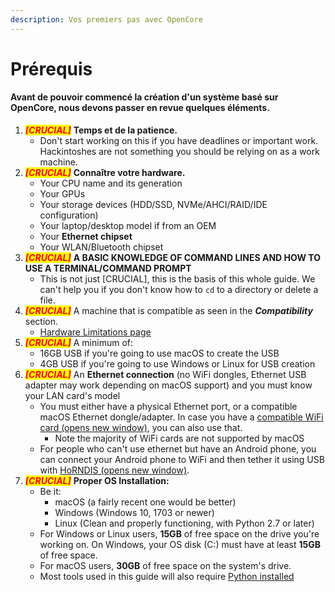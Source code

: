 ```yaml
---
description: Vos premiers pas avec OpenCore
---
```


# Prérequis

#### Avant de pouvoir commencé la création d'un système basé sur OpenCore, nous devons passer en revue quelques éléments.&#x20;



1. _<mark style="color:red;">**\[CRUCIAL]**</mark>_ <mark style="color:red;"></mark><mark style="color:red;"></mark> **Temps et de la patience.**
   * Don't start working on this if you have deadlines or important work. Hackintoshes are not something you should be relying on as a work machine.
2. _<mark style="color:red;">**\[CRUCIAL]**</mark>_ **Connaître votre hardware.**
   * Your CPU name and its generation
   * Your GPUs
   * Your storage devices (HDD/SSD, NVMe/AHCI/RAID/IDE configuration)
   * Your laptop/desktop model if from an OEM
   * Your **Ethernet chipset**
   * Your WLAN/Bluetooth chipset
3. _<mark style="color:red;">**\[CRUCIAL]**</mark>_ **A BASIC KNOWLEDGE OF COMMAND LINES AND HOW TO USE A TERMINAL/COMMAND PROMPT**
   * This is not just \[CRUCIAL], this is the basis of this whole guide. We can't help you if you don't know how to `cd` to a directory or delete a file.
4. _<mark style="color:red;">**\[CRUCIAL]**</mark>_ <mark style="color:red;"></mark><mark style="color:red;"></mark> A machine that is compatible as seen in the _**Compatibility**_ section.
   * [Hardware Limitations page](https://dortania.github.io/OpenCore-Install-Guide/macos-limits.html)
5. _<mark style="color:red;">**\[CRUCIAL]**</mark>_ A minimum of:
   * 16GB USB if you're going to use macOS to create the USB
   * 4GB USB if you're going to use Windows or Linux for USB creation
6. _<mark style="color:red;">**\[CRUCIAL]**</mark>_ <mark style="color:red;"></mark><mark style="color:red;"></mark> An **Ethernet connection** (no WiFi dongles, Ethernet USB adapter may work depending on macOS support) and you must know your LAN card's model
   * You must either have a physical Ethernet port, or a compatible macOS Ethernet dongle/adapter. In case you have a [compatible WiFi card (opens new window)](https://dortania.github.io/Wireless-Buyers-Guide/), you can also use that.
     * Note the majority of WiFi cards are not supported by macOS
   * For people who can't use ethernet but have an Android phone, you can connect your Android phone to WiFi and then tether it using USB with [HoRNDIS (opens new window)](https://joshuawise.com/horndis#available\_versions).
7. _<mark style="color:red;">**\[CRUCIAL]**</mark>_ **Proper OS Installation:**
   * Be it:
     * macOS (a fairly recent one would be better)
     * Windows (Windows 10, 1703 or newer)
     * Linux (Clean and properly functioning, with Python 2.7 or later)
   * For Windows or Linux users, **15GB** of free space on the drive you're working on. On Windows, your OS disk (C:) must have at least **15GB** of free space.
   * For macOS users, **30GB** of free space on the system's drive.
   * Most tools used in this guide will also require [Python installed](https://www.python.org/downloads/)
